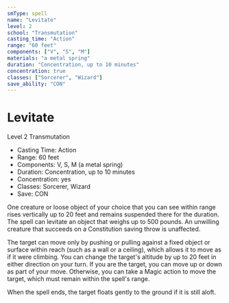 ```yaml
---
smType: spell
name: "Levitate"
level: 2
school: "Transmutation"
casting_time: "Action"
range: "60 feet"
components: ["V", "S", "M"]
materials: "a metal spring"
duration: "Concentration, up to 10 minutes"
concentration: true
classes: ["Sorcerer", "Wizard"]
save_ability: "CON"
---
```


# Levitate
Level 2 Transmutation

- Casting Time: Action
- Range: 60 feet
- Components: V, S, M (a metal spring)
- Duration: Concentration, up to 10 minutes
- Concentration: yes
- Classes: Sorcerer, Wizard
- Save: CON

One creature or loose object of your choice that you can see within range rises vertically up to 20 feet and remains suspended there for the duration. The spell can levitate an object that weighs up to 500 pounds. An unwilling creature that succeeds on a Constitution saving throw is unaffected.

The target can move only by pushing or pulling against a fixed object or surface within reach (such as a wall or a ceiling), which allows it to move as if it were climbing. You can change the target's altitude by up to 20 feet in either direction on your turn. If you are the target, you can move up or down as part of your move. Otherwise, you can take a Magic action to move the target, which must remain within the spell's range.

When the spell ends, the target floats gently to the ground if it is still aloft.

